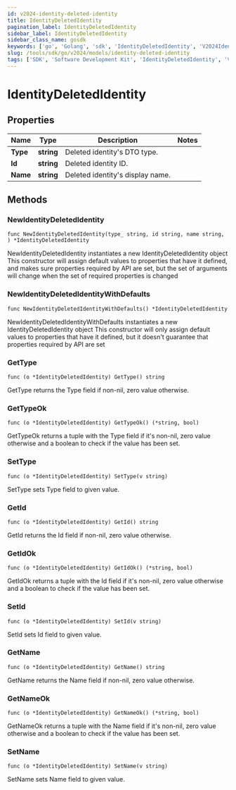 ```yaml
---
id: v2024-identity-deleted-identity
title: IdentityDeletedIdentity
pagination_label: IdentityDeletedIdentity
sidebar_label: IdentityDeletedIdentity
sidebar_class_name: gosdk
keywords: ['go', 'Golang', 'sdk', 'IdentityDeletedIdentity', 'V2024IdentityDeletedIdentity'] 
slug: /tools/sdk/go/v2024/models/identity-deleted-identity
tags: ['SDK', 'Software Development Kit', 'IdentityDeletedIdentity', 'V2024IdentityDeletedIdentity']
---
```


# IdentityDeletedIdentity

## Properties

Name | Type | Description | Notes
------------ | ------------- | ------------- | -------------
**Type** | **string** | Deleted identity's DTO type. | 
**Id** | **string** | Deleted identity ID. | 
**Name** | **string** | Deleted identity's display name. | 

## Methods

### NewIdentityDeletedIdentity

`func NewIdentityDeletedIdentity(type_ string, id string, name string, ) *IdentityDeletedIdentity`

NewIdentityDeletedIdentity instantiates a new IdentityDeletedIdentity object
This constructor will assign default values to properties that have it defined,
and makes sure properties required by API are set, but the set of arguments
will change when the set of required properties is changed

### NewIdentityDeletedIdentityWithDefaults

`func NewIdentityDeletedIdentityWithDefaults() *IdentityDeletedIdentity`

NewIdentityDeletedIdentityWithDefaults instantiates a new IdentityDeletedIdentity object
This constructor will only assign default values to properties that have it defined,
but it doesn't guarantee that properties required by API are set

### GetType

`func (o *IdentityDeletedIdentity) GetType() string`

GetType returns the Type field if non-nil, zero value otherwise.

### GetTypeOk

`func (o *IdentityDeletedIdentity) GetTypeOk() (*string, bool)`

GetTypeOk returns a tuple with the Type field if it's non-nil, zero value otherwise
and a boolean to check if the value has been set.

### SetType

`func (o *IdentityDeletedIdentity) SetType(v string)`

SetType sets Type field to given value.


### GetId

`func (o *IdentityDeletedIdentity) GetId() string`

GetId returns the Id field if non-nil, zero value otherwise.

### GetIdOk

`func (o *IdentityDeletedIdentity) GetIdOk() (*string, bool)`

GetIdOk returns a tuple with the Id field if it's non-nil, zero value otherwise
and a boolean to check if the value has been set.

### SetId

`func (o *IdentityDeletedIdentity) SetId(v string)`

SetId sets Id field to given value.


### GetName

`func (o *IdentityDeletedIdentity) GetName() string`

GetName returns the Name field if non-nil, zero value otherwise.

### GetNameOk

`func (o *IdentityDeletedIdentity) GetNameOk() (*string, bool)`

GetNameOk returns a tuple with the Name field if it's non-nil, zero value otherwise
and a boolean to check if the value has been set.

### SetName

`func (o *IdentityDeletedIdentity) SetName(v string)`

SetName sets Name field to given value.



